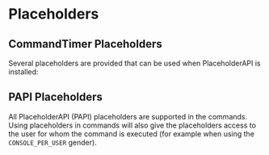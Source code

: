 # Placeholders

## CommandTimer Placeholders

Several placeholders are provided that can be used when PlaceholderAPI is installed:

## PAPI Placeholders

All PlaceholderAPI (PAPI) placeholders are supported in the commands. Using placeholders in commands will also give the placeholders access to the user for whom the command is executed (for example when using the `CONSOLE_PER_USER` gender).
